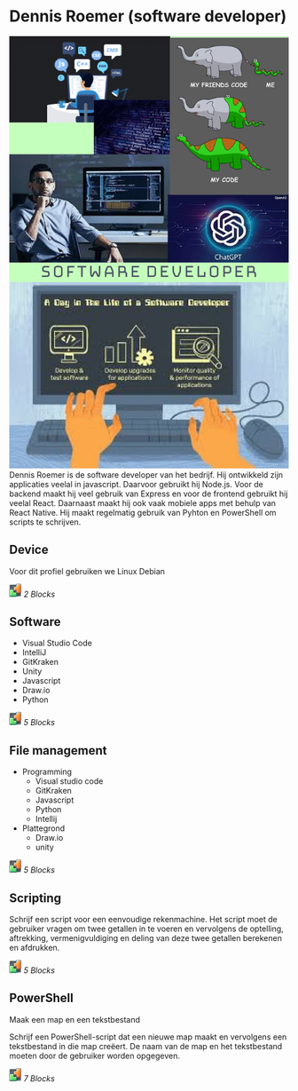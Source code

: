 # Dennis Roemer (software developer)
![Dennis Roemer](../images/Dennis%20Roemer.png)
Dennis Roemer is de software developer van het bedrijf. Hij ontwikkeld zijn applicaties veelal in javascript. Daarvoor gebruikt hij Node.js. Voor de backend maakt hij veel gebruik van Express en voor de frontend gebruikt hij veelal React. Daarnaast maakt hij ook vaak mobiele apps met behulp van React Native. Hij maakt regelmatig gebruik van Pyhton en PowerShell om scripts te schrijven.

## Device

Voor dit profiel gebruiken we Linux Debian

![BLX](../icons/blocks2d_icon_32x32.jpg) _2 Blocks_

## Software

* Visual Studio Code
* IntelliJ
* GitKraken
* Unity
* Javascript
* Draw.io
* Python

![BLX](../icons/blocks2d_icon_32x32.jpg) _5 Blocks_

## File management

* Programming
   * Visual studio code
   * GitKraken
   * Javascript
   * Python
   * Intellij
* Plattegrond
   * Draw.io
   * unity

![BLX](../icons/blocks2d_icon_32x32.jpg) _5 Blocks_

## Scripting

Schrijf een script voor een eenvoudige rekenmachine. Het script moet de gebruiker vragen om twee getallen in te voeren en vervolgens de optelling, aftrekking, vermenigvuldiging en deling van deze twee getallen berekenen en afdrukken.

![BLX](../icons/blocks2d_icon_32x32.jpg) _5 Blocks_

## PowerShell

Maak een map en een tekstbestand

Schrijf een PowerShell-script dat een nieuwe map maakt en vervolgens een tekstbestand in die map creëert. De naam van de map en het tekstbestand moeten door de gebruiker worden opgegeven.

![BLX](../icons/blocks2d_icon_32x32.jpg) _7 Blocks_